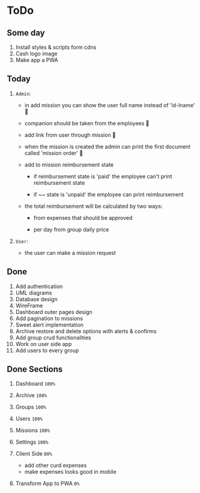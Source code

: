 # ToDo

## Some day

1. Install styles & scripts form cdns
1. Cash logo image
1. Make app a PWA

## Today

1. `Admin`:

    - in add mission you can show the user full name instead of 'id-lname' 💯

    - companion should be taken from the employees 💯

    - add link from user through mission 💯

    - when the mission is created the admin can print the first document called 'mission order' 💯

    - add to mission reimbursement state

        - if reimbursement state is 'paid' the employee can't print reimbursement state

        - if ~~ state is 'unpaid' the employee can print reimbursement

    - the total reimbursement will be calculated by two ways:

        - from expenses that should be approved

        - per day from group daily price

1. `User`:
    - the user can make a mission request

## Done

1. Add authentication
1. UML diagrams
1. Database design
1. WireFrame
1. Dashboard outer pages design
1. Add pagination to missions
1. Sweet alert implementation
1. Archive restore and delete options with alerts & confirms
1. Add group crud functionalities
1. Work on user side app
1. Add users to every group

## Done Sections

1. Dashboard `100%`

1. Archive `100%`

1. Groups `100%`

1. Users `100%`

1. Missions `100%`

1. Settings `100%`

1. Client Side `80%`

    - add other curd expenses
    - make expenses looks good in mobile

1. Transform App to PWA `0%`
